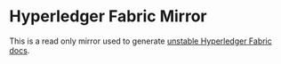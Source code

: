 # Hyperledger Fabric Mirror

This is a read only mirror used to generate [unstable Hyperledger Fabric docs](https://hyperledgendary.github.io/unstable-fabric-docs/).
